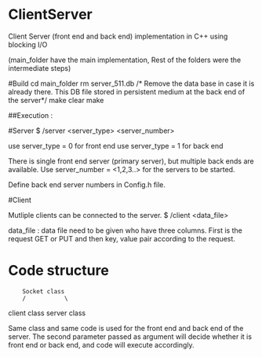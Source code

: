 # ClientServer
Client Server (front end and back end) implementation in C++ using blocking I/O

(main_folder have the main implementation, Rest of the folders were the intermediate steps)

#Build 
cd main_folder
rm server_511.db /* Remove the data base in case it is already there. This DB file stored in persistent medium at the back end of the server*/
make clear
make

##Execution :

#Server
$ /server <server_type> <server_number>

use server_type = 0 for front end
use server_type = 1 for back end

There is single front end server (primary server), but multiple back ends are available. Use server_number = <1,2,3..> for the servers to be started. 

Define back end server numbers in Config.h file.

#Client

Mutliple clients can be connected to the server. 
$ /client <data_file>

data_file : data file need to be given who have three columns. First is the request GET or PUT and then key, value pair according to the request. 


# Code structure 

		Socket class
		/			\
client class	server class


Same class and same code is used for the front end and back end of the server. The second parameter passed as argument will decide whether it is front end or back end, and code will execute accordingly. 


